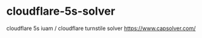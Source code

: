 # cloudflare-5s-solver
 cloudflare 5s iuam / cloudflare turnstile solver  https://www.capsolver.com/
 

 
 
 
 










